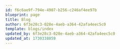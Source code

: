 ```yaml
---
id: f6c6ae9f-794e-4907-b256-c246af4ee97b
blueprint: page
title: Blog
author: 6f3e28c3-028e-4aeb-a364-42afa4eec5c0
template: blogs/index
updated_by: 6f3e28c3-028e-4aeb-a364-42afa4eec5c0
updated_at: 1730338059
---
```

